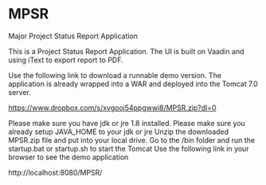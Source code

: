 # MPSR
Major Project Status Report Application

This is a Project Status Report Application. The UI is built on Vaadin and using iText to export report to PDF.

Use the following link to download a runnable demo version. The application is already wrapped into a WAR and deployed into the Tomcat 7.0 server.

https://www.dropbox.com/s/xvgooj54ppgwwi8/MPSR.zip?dl=0

Please make sure you have jdk or jre 1.8 installed.
Please make sure you already setup JAVA_HOME to your jdk or jre
Unzip the downloaded MPSR.zip file and put into your local drive.
Go to the /bin folder and run the startup.bat or startup.sh to start the Tomcat
Use the following link in your browser to see the demo application

http://localhost:8080/MPSR/ 
